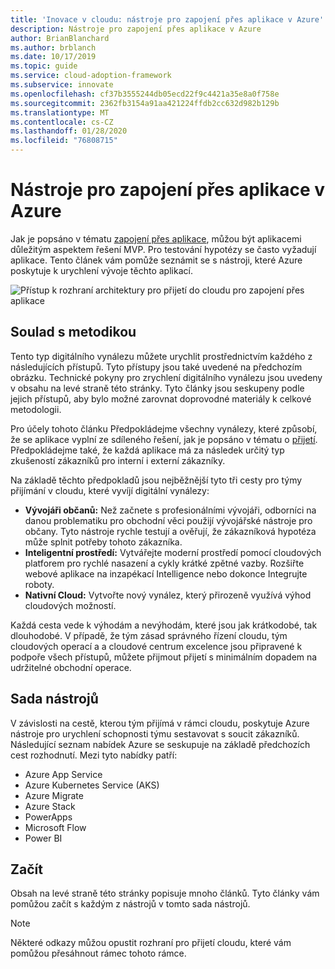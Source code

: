 ```yaml
---
title: 'Inovace v cloudu: nástroje pro zapojení přes aplikace v Azure'
description: Nástroje pro zapojení přes aplikace v Azure
author: BrianBlanchard
ms.author: brblanch
ms.date: 10/17/2019
ms.topic: guide
ms.service: cloud-adoption-framework
ms.subservice: innovate
ms.openlocfilehash: cf37b3555244db05ecd22f9c4421a35e8a0f758e
ms.sourcegitcommit: 2362fb3154a91aa421224ffdb2cc632d982b129b
ms.translationtype: MT
ms.contentlocale: cs-CZ
ms.lasthandoff: 01/28/2020
ms.locfileid: "76808715"
---
```

# <a name="tools-to-engage-via-apps-in-azure"></a>Nástroje pro zapojení přes aplikace v Azure

Jak je popsáno v tématu [zapojení přes aplikace](../considerations/apps.md), můžou být aplikacemi důležitým aspektem řešení MVP. Pro testování hypotézy se často vyžadují aplikace. Tento článek vám pomůže seznámit se s nástroji, které Azure poskytuje k urychlení vývoje těchto aplikací.

![Přístup k rozhraní architektury pro přijetí do cloudu pro zapojení přes aplikace](../../_images/innovate/engage-via-apps.png)

## <a name="alignment-to-the-methodology"></a>Soulad s metodikou

Tento typ digitálního vynálezu můžete urychlit prostřednictvím každého z následujících přístupů. Tyto přístupy jsou také uvedené na předchozím obrázku. Technické pokyny pro zrychlení digitálního vynálezu jsou uvedeny v obsahu na levé straně této stránky. Tyto články jsou seskupeny podle jejich přístupů, aby bylo možné zarovnat doprovodné materiály k celkové metodologii.

Pro účely tohoto článku Předpokládejme všechny vynálezy, které způsobí, že se aplikace vyplní ze sdíleného řešení, jak je popsáno v tématu o [přijetí](./ci-cd.md). Předpokládejme také, že každá aplikace má za následek určitý typ zkušeností zákazníků pro interní i externí zákazníky.

Na základě těchto předpokladů jsou nejběžnější tyto tři cesty pro týmy přijímání v cloudu, které vyvíjí digitální vynálezy:

- **Vývojáři občanů:** Než začnete s profesionálními vývojáři, odborníci na danou problematiku pro obchodní věci použijí vývojářské nástroje pro občany. Tyto nástroje rychle testují a ověřují, že zákazníková hypotéza může splnit potřeby tohoto zákazníka.
- **Inteligentní prostředí:** Vytvářejte moderní prostředí pomocí cloudových platforem pro rychlé nasazení a cykly krátké zpětné vazby. Rozšiřte webové aplikace na inzapékací Intelligence nebo dokonce Integrujte roboty.
- **Nativní Cloud:** Vytvořte nový vynález, který přirozeně využívá výhod cloudových možností.

Každá cesta vede k výhodám a nevýhodám, které jsou jak krátkodobé, tak dlouhodobé. V případě, že tým zásad správného řízení cloudu, tým cloudových operací a a cloudové centrum excelence jsou připravené k podpoře všech přístupů, můžete přijmout přijetí s minimálním dopadem na udržitelné obchodní operace.

## <a name="toolchain"></a>Sada nástrojů

V závislosti na cestě, kterou tým přijímá v rámci cloudu, poskytuje Azure nástroje pro urychlení schopnosti týmu sestavovat s soucit zákazníků. Následující seznam nabídek Azure se seskupuje na základě předchozích cest rozhodnutí. Mezi tyto nabídky patří:

- Azure App Service
- Azure Kubernetes Service (AKS)
- Azure Migrate
- Azure Stack
- PowerApps
- Microsoft Flow
- Power BI

## <a name="get-started"></a>Začít

Obsah na levé straně této stránky popisuje mnoho článků. Tyto články vám pomůžou začít s každým z nástrojů v tomto sada nástrojů.

> [!NOTE]
> Některé odkazy můžou opustit rozhraní pro přijetí cloudu, které vám pomůžou přesáhnout rámec tohoto rámce.
